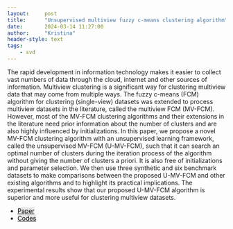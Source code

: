 ```yaml
---
layout:     post
title:      "Unsupervised multiview fuzzy c-means clustering algorithm"
date:       2024-03-14 11:27:00
author:     "Kristina"
header-style: text
tags:
    - svd
---
```


<div class="content">
<p>
The rapid development in information technology makes it easier to collect vast numbers of data through the cloud, internet and other sources of information. Multiview clustering is a significant way for clustering multiview data that may come from multiple ways. The fuzzy c-means (FCM) algorithm for clustering (single-view) datasets was extended to process multiview datasets in the literature, called the multiview FCM (MV-FCM). However, most of the MV-FCM clustering algorithms and their extensions in the literature need prior information about the number of clusters and are also highly influenced by initializations. In this paper, we propose a novel MV-FCM clustering algorithm with an unsupervised learning framework, called the unsupervised MV-FCM (U-MV-FCM), such that it can search an optimal number of clusters during the iteration process of the algorithm without giving the number of clusters a priori. It is also free of initializations and parameter selection. We then use three synthetic and six benchmark datasets to make comparisons between the proposed U-MV-FCM and other existing algorithms and to highlight its practical implications. The experimental results show that our proposed U-MV-FCM algorithm is superior and more useful for clustering multiview datasets.</p>
<ul class="actions">
<li><a href="https://www.mdpi.com/2079-9292/12/21/4467" class="button"
style="color: black;background-color: rgba(75, 75, 76, 0.100);">Paper</a></li>
<li><a href="https://github.com/PatternKPS/U-MV-FCM" class="button"
style="color: black;background-color: rgba(75, 75, 76, 0.100);">Codes</a>
</li>
</ul>
</div>
